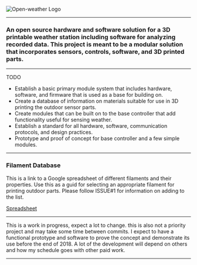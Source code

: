 ![Open-weather Logo](https://NicholasTracy.github.com/Open-Weather/openweather_logo.png)

---

### An open source hardware and software solution for a 3D printable weather station including software for analyzing recorded data. This project is meant to be a modular solution that incorporates sensors, controls, software, and 3D printed parts.

---

TODO
 * Establish a basic primary module system that includes hardware, software, and firmware that is used as a base for building on.
 * Create a database of information on materials suitable for use in 3D printing the outdoor sensor parts.
 * Create modules that can be built on to the base controller that add functionality useful for sensing weather.
 * Establish a standard for all hardware, software, communication protocols, and design practices. 
 * Prototype and proof of concept for base controller and a few simple modules. 

---

### Filament Database

This is a link to a Google spreadsheet of different filaments and their properties. Use this as a guid for selecting an appropriate filament for printing outdoor parts. Please follow ISSUE#1 for information on adding to the list.

[Spreadsheet](https://docs.google.com/spreadsheets/d/1O-heHT2M7XdvT4qFRkZZBCX_Tv8IUrr2iZ7YO4e-dkw/edit?usp=sharing)

---

This is a work in progress, expect a lot to change. this is also not a priority project and may take some time between commits.
I expect to have a functional prototype and software to prove the concept and demonstrate its use before the end of 2018. 
A lot of the development will depend on others and how my schedule goes with other paid work.

---

